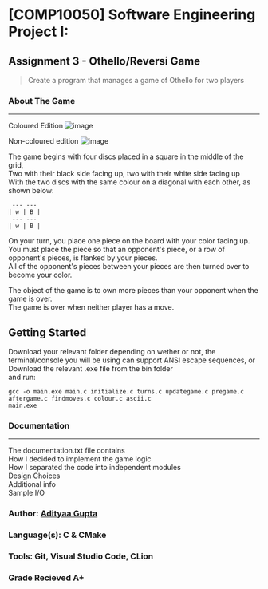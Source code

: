 # [COMP10050] Software Engineering Project I: 
## Assignment 3 - Othello/Reversi Game

> Create a program that manages a game of Othello for two players

### About The Game 
 --- ---
Coloured Edition
![image](https://user-images.githubusercontent.com/71985681/118888023-07103b00-b8f3-11eb-878f-1fc169176bf8.png)

Non-coloured edition
![image](https://user-images.githubusercontent.com/71985681/118888254-53f41180-b8f3-11eb-8fb8-93cf5370b1f3.png)

The game begins with four discs placed in a square in the middle of the grid,  
Two with their black side facing up, two with their white side facing up  
With the two discs with the same colour on a diagonal with each other, as shown below:  
```
 --- --- 
| w | B |
 --- --- 
| w | B |
```
On your turn, you place one piece on the board with your color facing up.  
You must place the piece so that an opponent's piece, or a row of opponent's pieces, is flanked by your pieces.  
All of the opponent's pieces between your pieces are then turned over to become your color.  
  
The object of the game is to own more pieces than your opponent when the game is over.  
The game is over when neither player has a move.   

## Getting Started 
Download your relevant folder depending on wether or not, the terminal/console you will be using can support ANSI escape sequences, or  
Download the relevant .exe file from the bin folder  
and run:  
```
gcc -o main.exe main.c initialize.c turns.c updategame.c pregame.c aftergame.c findmoves.c colour.c ascii.c
main.exe
```
### Documentation
 --- ---
The documentation.txt file contains  
How I decided to implement the game logic  
How I separated the code into independent modules  
Design Choices  
Additional info  
Sample I/O  


### Author:           [Adityaa Gupta](https://github.com/Adwgupta)
### Language(s):      C & CMake 
### Tools:            Git, Visual Studio Code, CLion
### Grade Recieved    A+
